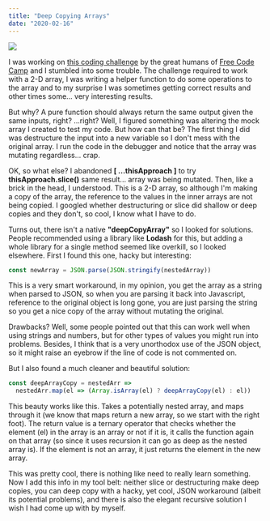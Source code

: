 ```yaml
---
title: "Deep Copying Arrays"
date: "2020-02-16"
---
```


![](https://cdn.lynda.com/course/751323/751323-636854833232575341-16x9.jpg)

I was working on [this coding challenge](https://www.freecodecamp.org/learn/javascript-algorithms-and-data-structures/javascript-algorithms-and-data-structures-projects/cash-register) by the great humans of [Free Code Camp](https://www.freecodecamp.org/) and I stumbled into some trouble. The challenge required to work with a 2-D array, I was writing a helper function to do some operations to the array and to my surprise I was sometimes getting correct results and other times some... very interesting results.

But why? A pure function should always return the same output given the same inputs, right? ...right? Well, I figured something was altering the mock array I created to test my code. But how can that be? The first thing I did was destructure the input into a new variable so I don't mess with the original array. I run the code in the debugger and notice that the array was mutating regardless... crap.

OK, so what else? I abandoned **[ ...thisApproach ]** to try **thisApproach.slice()** same result... array was being mutated. Then, like a brick in the head, I understood. This is a 2-D array, so although I'm making a copy of the array, the reference to the values in the inner arrays are not being copied. I googled whether destructuring or slice did shallow or deep copies and they don't, so cool, I know what I have to do.

Turns out, there isn't a native **"deepCopyArray"** so I looked for solutions. People recommended using a library like **Lodash** for this, but adding a whole library for a single method seemed like overkill, so I looked elsewhere. First I found this one, hacky but interesting:

```javascript
const newArray = JSON.parse(JSON.stringify(nestedArray))
```

This is a very smart workaround, in my opinion, you get the array as a string when parsed to JSON, so when you are parsing it back into Javascript, reference to the original object is long gone, you are just parsing the string so you get a nice copy of the array without mutating the original.

Drawbacks? Well, some people pointed out that this can work well when using strings and numbers, but for other types of values you might run into problems. Besides, I think that is a very unorthodox use of the JSON object, so it might raise an eyebrow if the line of code is not commented on.

But I also found a much cleaner and beautiful solution:

```javascript
const deepArrayCopy = nestedArr =>
  nestedArr.map(el => (Array.isArray(el) ? deepArrayCopy(el) : el))
```

This beauty works like this. Takes a potentially nested array, and maps through it (we know that maps return a new array, so we start with the right foot). The return value is a ternary operator that checks whether the element (el) in the array is an array or not if it is, it calls the function again on that array (so since it uses recursion it can go as deep as the nested array is). If the element is not an array, it just returns the element in the new array.

This was pretty cool, there is nothing like need to really learn something. Now I add this info in my tool belt: neither slice or destructuring make deep copies, you can deep copy with a hacky, yet cool, JSON workaround (albeit its potential problems), and there is also the elegant recursive solution I wish I had come up with by myself.
